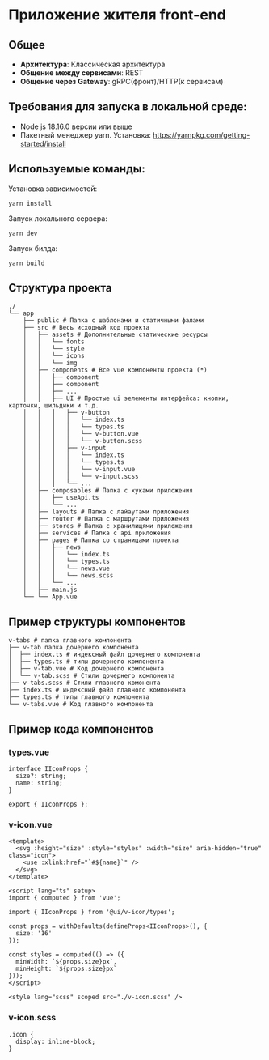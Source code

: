 # Приложение жителя front-end

## Общее

- **Архитектура**: Классическая архитектура
- **Общение между сервисами**: REST
- **Общение через Gateway**: gRPC(фронт)/HTTP(к сервисам)

## Требования для запуска в локальной среде:

- Node js 18.16.0 версии или выше
- Пакетный менеджер yarn. Установка: https://yarnpkg.com/getting-started/install

## Используемые команды:

Установка зависимостей:

```
yarn install
```

Запуск локального сервера:

```
yarn dev
```

Запуск билда:

```
yarn build
```

## Структура проекта

```
./
└── app
    ├── public # Папка с шаблонами и статичными фалами
    ├── src # Весь исходный код проекта
    │   ├── assets # Дополнительные статические ресурсы
    │   │   └── fonts
    │   │   └── style
    │   │   └── icons
    │   │   └── img
    │   ├── components # Все vue компоненты проекта (*)
    │   │   ├── component
    │   │   ├── component
    │   │   ├── ...
    │   │   ├── UI # Простые ui эелементы интерфейса: кнопки, карточки, шильдики и т.д.
    │   │   │   ├── v-button
    │   │   │   │   └── index.ts
    │   │   │   │   └── types.ts
    │   │   │   │   └── v-button.vue
    │   │   │   │   └── v-button.scss
    │   │   │   ├── v-input
    │   │   │   │   └── index.ts
    │   │   │   │   └── types.ts
    │   │   │   │   └── v-input.vue
    │   │   │   │   └── v-input.scss
    │   │   │   └── ...
    │   ├── composables # Папка с хуками приложения
    │   │   ├── useApi.ts
    │   │   └── ...
    │   ├── layouts # Папка с лайаутами приложения
    │   ├── router # Папка с маршрутами приложения
    │   ├── stores # Папка с хранилищями приложения
    │   ├── services # Папка с api приложения
    │   ├── pages # Папка со страницами проекта
    │   │   ├── news
    │   │   │   └── index.ts
    │   │   │   └── types.ts
    │   │   │   └── news.vue
    │   │   │   └── news.scss
    │   │   └── ...
    │   ├── main.js
    └── └── App.vue
```

## Пример структуры компонентов

```
v-tabs # папка главного компонента
├── v-tab папка дочернего компонента
│  ├── index.ts # индексный файл дочернего компонента
│  ├── types.ts # типы дочернего компонента
│  ├── v-tab.vue # Код дочернего компонента
│  └── v-tab.scss # Стили дочернего компонента
├── v-tabs.scss # Стили главного комонента
├── index.ts # индексный файл главного компонента
├── types.ts # типы главного компонента
└── v-tabs.vue # Код главного компонента
```

## Пример кода компонентов

### types.vue

```
interface IIconProps {
  size?: string;
  name: string;
}

export { IIconProps };

```

### v-icon.vue

```
<template>
  <svg :height="size" :style="styles" :width="size" aria-hidden="true" class="icon">
    <use :xlink:href="`#${name}`" />
  </svg>
</template>

<script lang="ts" setup>
import { computed } from 'vue';

import { IIconProps } from '@ui/v-icon/types';

const props = withDefaults(defineProps<IIconProps>(), {
  size: '16'
});

const styles = computed(() => ({
  minWidth: `${props.size}px`,
  minHeight: `${props.size}px`
}));
</script>

<style lang="scss" scoped src="./v-icon.scss" />

```

### v-icon.scss

```
.icon {
  display: inline-block;
}

```
